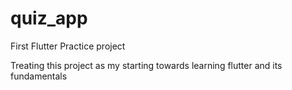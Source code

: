 # quiz_app

First Flutter Practice project

Treating this project as my starting towards learning flutter and its fundamentals

